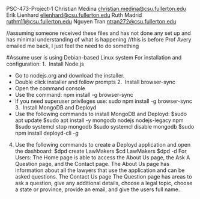 PSC-473-Project-1
Christian Medina christian.medina@csu.fullerton.edu
Erik Lienhard elienhard@csu.fullerton.edu
Ruth Madrid ruthm11@csu.fullerton.edu
Nguyen Tran ntran272@csu.fullerton.edu

//assuming someone received these files and has not done any set up and has minimal understanding of what is happening
//this is before Prof Avery emailed me back, I just feel the need to do something

#Assume user is using Debian-based Linux system
For installation and configuration:
1.  Install Node.js
- Go to nodejs.org and download the installer.
- Double click installer and follow prompts
2.  Install browser-sync
- Open the command console
- Use the command: npm install -g browser-sync
- If you need superuser privileges use: sudo npm install -g browser-sync
3.  Install MongoDB and Deployd
- Use the following commands to install MongoDB and Deployd:
$sudo apt update
$sudo apt install -y mongodb nodejs nodejs-legacy npm
$sudo systemcl stop mongodb
$sudo systemcl disable mongodb
$sudo npm install deployd-cli -g
4. Use the following commands to create a Deployd application and open the dashboard:
$dpd create LawMakers
$cd LawMakers
$dpd -d
For Users:
The Home page is able to access the About Us page, the Ask A Question page, and the Contact page.
The About Us page has information about all the lawyers that use the application and can be asked questions.
The Contact Us page
The Question page has areas to ask a question, give any additional details, choose a legal topic, choose a state or province, provide an email, and give the users full name.



